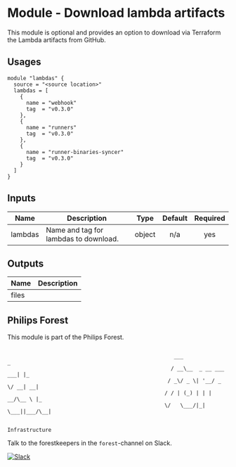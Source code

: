 # Module - Download lambda artifacts

This module is optional and provides an option to download via Terraform the Lambda artifacts from GitHub.

## Usages

```
module "lambdas" {
  source = "<source location>"
  lambdas = [
    {
      name = "webhook"
      tag  = "v0.3.0"
    },
    {
      name = "runners"
      tag  = "v0.3.0"
    },
    {
      name = "runner-binaries-syncer"
      tag  = "v0.3.0"
    }
  ]
}
```

<!-- BEGINNING OF PRE-COMMIT-TERRAFORM DOCS HOOK -->

## Inputs

| Name    | Description                           |  Type  | Default | Required |
| ------- | ------------------------------------- | :----: | :-----: | :------: |
| lambdas | Name and tag for lambdas to download. | object |   n/a   |   yes    |

## Outputs

| Name  | Description |
| ----- | ----------- |
| files |             |

<!-- END OF PRE-COMMIT-TERRAFORM DOCS HOOK -->

## Philips Forest

This module is part of the Philips Forest.

```

                                                     ___                   _
                                                    / __\__  _ __ ___  ___| |_
                                                   / _\/ _ \| '__/ _ \/ __| __|
                                                  / / | (_) | | |  __/\__ \ |_
                                                  \/   \___/|_|  \___||___/\__|

                                                                 Infrastructure

```

Talk to the forestkeepers in the `forest`-channel on Slack.

[![Slack](https://philips-software-slackin.now.sh/badge.svg)](https://philips-software-slackin.now.sh)
